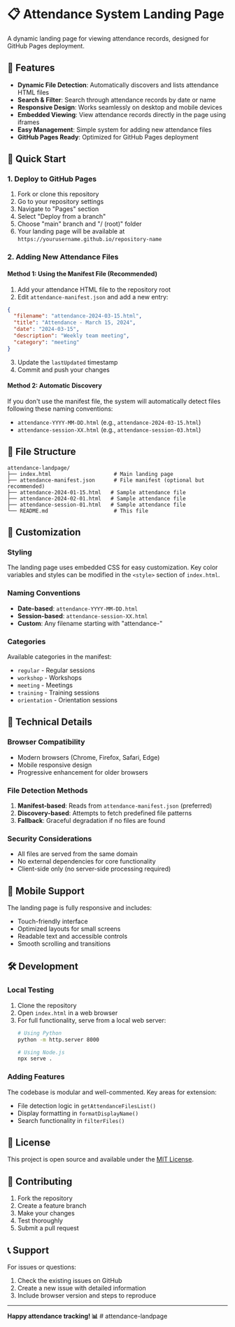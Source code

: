 # 📋 Attendance System Landing Page

A dynamic landing page for viewing attendance records, designed for GitHub Pages deployment.

## 🌟 Features

- **Dynamic File Detection**: Automatically discovers and lists attendance HTML files
- **Search & Filter**: Search through attendance records by date or name
- **Responsive Design**: Works seamlessly on desktop and mobile devices
- **Embedded Viewing**: View attendance records directly in the page using iframes
- **Easy Management**: Simple system for adding new attendance files
- **GitHub Pages Ready**: Optimized for GitHub Pages deployment

## 🚀 Quick Start

### 1. Deploy to GitHub Pages

1. Fork or clone this repository
2. Go to your repository settings
3. Navigate to "Pages" section
4. Select "Deploy from a branch"
5. Choose "main" branch and "/ (root)" folder
6. Your landing page will be available at `https://yourusername.github.io/repository-name`

### 2. Adding New Attendance Files

#### Method 1: Using the Manifest File (Recommended)

1. Add your attendance HTML file to the repository root
2. Edit `attendance-manifest.json` and add a new entry:

```json
{
  "filename": "attendance-2024-03-15.html",
  "title": "Attendance - March 15, 2024",
  "date": "2024-03-15",
  "description": "Weekly team meeting",
  "category": "meeting"
}
```

3. Update the `lastUpdated` timestamp
4. Commit and push your changes

#### Method 2: Automatic Discovery

If you don't use the manifest file, the system will automatically detect files following these naming conventions:
- `attendance-YYYY-MM-DD.html` (e.g., `attendance-2024-03-15.html`)
- `attendance-session-XX.html` (e.g., `attendance-session-03.html`)

## 📁 File Structure

```
attendance-landpage/
├── index.html                    # Main landing page
├── attendance-manifest.json      # File manifest (optional but recommended)
├── attendance-2024-01-15.html   # Sample attendance file
├── attendance-2024-02-01.html   # Sample attendance file
├── attendance-session-01.html   # Sample attendance file
└── README.md                     # This file
```

## 🎨 Customization

### Styling
The landing page uses embedded CSS for easy customization. Key color variables and styles can be modified in the `<style>` section of `index.html`.

### Naming Conventions
- **Date-based**: `attendance-YYYY-MM-DD.html`
- **Session-based**: `attendance-session-XX.html`
- **Custom**: Any filename starting with "attendance-"

### Categories
Available categories in the manifest:
- `regular` - Regular sessions
- `workshop` - Workshops
- `meeting` - Meetings
- `training` - Training sessions
- `orientation` - Orientation sessions

## 🔧 Technical Details

### Browser Compatibility
- Modern browsers (Chrome, Firefox, Safari, Edge)
- Mobile responsive design
- Progressive enhancement for older browsers

### File Detection Methods
1. **Manifest-based**: Reads from `attendance-manifest.json` (preferred)
2. **Discovery-based**: Attempts to fetch predefined file patterns
3. **Fallback**: Graceful degradation if no files are found

### Security Considerations
- All files are served from the same domain
- No external dependencies for core functionality
- Client-side only (no server-side processing required)

## 📱 Mobile Support

The landing page is fully responsive and includes:
- Touch-friendly interface
- Optimized layouts for small screens
- Readable text and accessible controls
- Smooth scrolling and transitions

## 🛠️ Development

### Local Testing
1. Clone the repository
2. Open `index.html` in a web browser
3. For full functionality, serve from a local web server:
   ```bash
   # Using Python
   python -m http.server 8000
   
   # Using Node.js
   npx serve .
   ```

### Adding Features
The codebase is modular and well-commented. Key areas for extension:
- File detection logic in `getAttendanceFilesList()`
- Display formatting in `formatDisplayName()`
- Search functionality in `filterFiles()`

## 📄 License

This project is open source and available under the [MIT License](LICENSE).

## 🤝 Contributing

1. Fork the repository
2. Create a feature branch
3. Make your changes
4. Test thoroughly
5. Submit a pull request

## 📞 Support

For issues or questions:
1. Check the existing issues on GitHub
2. Create a new issue with detailed information
3. Include browser version and steps to reproduce

---

**Happy attendance tracking! 📊**
#   a t t e n d a n c e - l a n d p a g e  
 